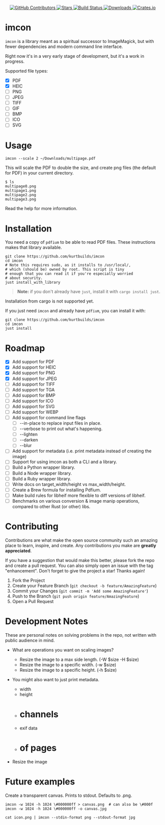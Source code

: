 <div id="top"></div>

<p align="center">
<a href="https://github.com/kurtbuilds/imcon/graphs/contributors">
    <img src="https://img.shields.io/github/contributors/kurtbuilds/imcon.svg?style=flat-square" alt="GitHub Contributors" />
</a>
<a href="https://github.com/kurtbuilds/imcon/stargazers">
    <img src="https://img.shields.io/github/stars/kurtbuilds/imcon.svg?style=flat-square" alt="Stars" />
</a>
<a href="https://github.com/kurtbuilds/imcon/actions">
    <img src="https://img.shields.io/github/workflow/status/kurtbuilds/imcon/test?style=flat-square" alt="Build Status" />
</a>
<a href="https://crates.io/crates/imcon">
    <img src="https://img.shields.io/crates/d/imcon?style=flat-square" alt="Downloads" />
</a>
<a href="https://crates.io/crates/imcon">
    <img src="https://img.shields.io/crates/v/imcon?style=flat-square" alt="Crates.io" />
</a>

</p>

# imcon

`imcon` is a library meant as a spiritual successor to ImageMagick, but with fewer dependencies and 
modern command line interface.

Right now it's in a very early stage of development, but it's a work in progress.

Supported file types:

- [x] PDF
- [x] HEIC
- [ ] PNG
- [ ] JPEG
- [ ] TIFF
- [ ] GIF
- [ ] BMP
- [ ] ICO
- [ ] SVG

# Usage

    imcon --scale 2 ~/Downloads/multipage.pdf

This will scale the PDF to double the size, and create png files (the default for PDF) in your current directory.

```
$ ls
multipage0.png
multipage1.png
multipage2.png
multipage3.png
```

Read the help for more information.

# Installation

You need a copy of `pdfium` to be able to read PDF files. These
instructions makes that library available.

    git clone https://github.com/kurtbuilds/imcon
    cd imcon
    # Note this requires sudo, as it installs to /usr/local/, 
    # which (should be) owned by root. This script is tiny
    # enough that you can read it if you're especially worried 
    # about security.
    just install_with_library

> **Note:** if you don't already have `just`, install it with `cargo install just`.

Installation from cargo is not supported yet.

If you just need `imcon` and already have `pdfium`, you can install it with:

    git clone https://github.com/kurtbuilds/imcon
    cd imcon
    just install

# Roadmap

- [x] Add support for PDF
- [x] Add support for HEIC
- [x] Add support for PNG
- [x] Add support for JPEG
- [ ] Add support for TIFF
- [ ] Add support for TGA
- [ ] Add support for BMP
- [ ] Add support for ICO
- [ ] Add support for SVG
- [ ] Add support for WEBP
- [ ] Add support for command line flags
  - [ ] --in-place to replace input files in place.
  - [ ] --verbose to print out what's happening.
  - [ ] --lighten
  - [ ] --darken
  - [ ] --blur
- [ ] Add support for metadata (i.e. print metadata instead of creating the image)
- [ ] Support for using imcon as both a CLI and a library.
- [ ] Build a Python wrapper library.
- [ ] Build a Node wrapper library.
- [ ] Build a Ruby wrapper library.
- [ ] Write docs on target_width/height vs max_width/height.
- [ ] Create a Brew formula for installing Pdfium.
- [ ] Make build rules for libheif more flexible to diff versions of libheif.
- [ ] Benchmarks on various conversion & image manip operations, compared to other Rust (or other) libs.

# Contributing

Contributions are what make the open source community such an amazing place to learn, inspire, and create. Any contributions you make are **greatly appreciated**.

If you have a suggestion that would make this better, please fork the repo and create a pull request. You can also simply open an issue with the tag "enhancement".
Don't forget to give the project a star! Thanks again!

1. Fork the Project
2. Create your Feature Branch (`git checkout -b feature/AmazingFeature`)
3. Commit your Changes (`git commit -m 'Add some AmazingFeature'`)
4. Push to the Branch (`git push origin feature/AmazingFeature`)
5. Open a Pull Request

# Development Notes

These are personal notes on solving problems in the repo, not written with public audience in mind.

- What are operations you want on scaling images?
    - Resize the image to a max side length.  (-W $size -H $size)
    - Resize the image to a specific width. (-w $size)
    - Resize the image to a specific height. (-h $size)

- You might also want to just print metadata.
  - width
  - height
  - # channels
  - exif data
  - # of pages
- Resize the image 


# Future examples

Create a transparent canvas. Prints to stdout. Defaults to .png.

    imcon -w 1024 -h 1024 \#000000ff > canvas.png  # can also be \#000f
    imcon -w 1024 -h 1024 \#000000ff -o canvas.jpg

    cat icon.png | imcon --stdin-format png --stdout-format jpg